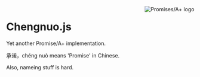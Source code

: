 <a href="https://promisesaplus.com/">
    <img src="https://promisesaplus.com/assets/logo-small.png" alt="Promises/A+ logo"
         title="Promises/A+ 1.0 compliant" align="right" />
</a>

# Chengnuo.js
Yet another Promise/A+ implementation.

承诺，chéng nuò means 'Promise' in Chinese.

Also, nameing stuff is hard.

